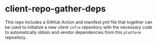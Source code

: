 # client-repo-gather-deps
This repo includes a GitHub Action and manifest.yml file that together can be used to initialize a new client `infra` repository with the necessary code to automatically obtain and vendor dependencies from this `platform` repository. 
